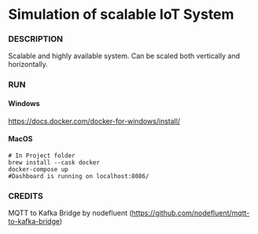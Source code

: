 # Simulation of scalable IoT System

### DESCRIPTION

Scalable and highly available system. Can be scaled both vertically and horizontally.


### RUN

#### Windows

https://docs.docker.com/docker-for-windows/install/

#### MacOS
```
# In Project folder
brew install --cask docker
docker-compose up
#Dashboard is running on localhost:8086/
```

### CREDITS

MQTT to Kafka Bridge by nodefluent (https://github.com/nodefluent/mqtt-to-kafka-bridge)
